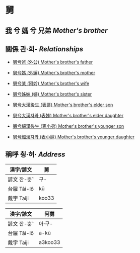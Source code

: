 # 舅
## [我](member1.md) 兮 [媽](member2.md) 兮 兄弟 _Mother's brother_

## 關係 관·희- _Relationships_

- [舅兮爸 (外公) Mother's brother's father](member13.md)

- [舅兮媽 (外嫲) Mother's brother's mother](member14.md)

- [舅兮某 (阿妗) Mother's brother's wife](member51.md)

- [舅兮姊妹 (姨) Mother's brother's sister](member15.md)

- [舅兮大漢後生 (表哥) Mother's brother's elder son](member47.md)

- [舅兮大漢자와 (表姊) Mother's brother's elder daughter](member48.md)

- [舅兮細漢後生 (表小弟) Mother's brother's younger son](member49.md)

- [舅兮細漢자와 (表小妹) Mother's brother's younger daughter](member50.md)



## 稱呼 칑·허· _Address_

漢字/諺文 | 舅
--- | ---
諺文 깐-뿐ˆ | 구-
台羅 Tâi-lô | kū
戴字 Taiji | koo33


漢字/諺文 | 阿舅
--- | ---
諺文 깐-뿐ˆ | 아·구-
台羅 Tâi-lô | a-kū
戴字 Taiji | a3koo33


